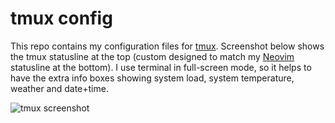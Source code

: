 # tmux config

This repo contains my configuration files for [tmux](https://github.com/tmux/tmux/wiki).
Screenshot below shows the tmux statusline at the top (custom designed to match my [Neovim](https://github.com/Quantiux/nvim) statusline at the bottom). I use terminal in full-screen mode, so it helps to have the extra info boxes showing system load, system temperature, weather and date+time.

![tmux screenshot](https://quantiux.com/wp-content/uploads/2024/06/github_tmux_tiny.png)
